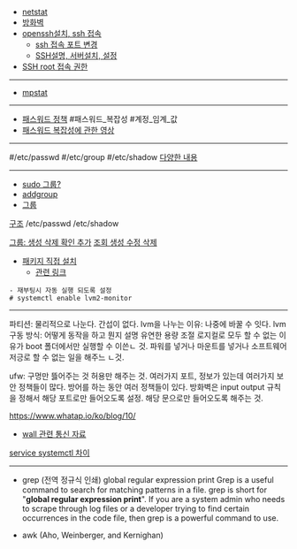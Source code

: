 + [netstat](https://losskatsu.github.io/os-kernel/port-open/#2-%ED%8F%AC%ED%8A%B8-%EC%97%B4%EA%B8%B0)
+ [방화벽](https://blog.codingcat.kr/80)
+ [openssh설치, ssh 접속](https://pinggoopark.tistory.com/155)
	+ [ssh 접속 포트 변경](https://pinggoopark.tistory.com/156?category=1205389)
	+ [SSH설명, 서버설치, 설정](https://it-serial.tistory.com/entry/ssh%EA%B8%B0%EB%B3%B8-%EC%84%A4%EB%AA%85-%EC%84%9C%EB%B2%84-%EC%84%A4%EC%B9%98-%EC%84%A4%EC%A0%95-%EC%A0%91%EC%86%8D)
+ [SSH root 접속 권한](https://veneas.tistory.com/entry/Linux-SSH-root-%EC%A0%91%EC%86%8D-%ED%97%88%EC%9A%A9-%EC%84%A4%EC%A0%95-PermitRootLogin)

***
+ [mpstat](https://harryp.tistory.com/1042)

***
+ [패스워드 정책](https://www.haedongg.net/2020/08/28/linux-%ED%8C%A8%EC%8A%A4%EC%9B%8C%EB%93%9C-%EA%B4%80%EB%A0%A8-%EC%A0%95%EC%B1%85-%EC%84%A4%EC%A0%95/)
  #패스워드_복잡성 
  #계정_임계_값
+ [패스워드 복잡성에 관한 영상](https://www.youtube.com/watch?v=v0CfBnubHYA)

***
#/etc/passwd
#/etc/group
#/etc/shadow
[다양한 내용](https://darrengwon.tistory.com/844)

***
+ [sudo 그룹?](https://threefivesix.tistory.com/46)
+ [addgroup](https://apro-developer.tistory.com/82)
+ [그룹](https://darrengwon.tistory.com/844)

[구조](https://tigerpk86.tistory.com/entry/%EC%82%AC%EC%9A%A9%EC%9E%90-%EA%B4%80%EB%A6%AC-%EB%B0%8F-%EB%AA%85%EB%A0%B9%EC%96%B4-%EC%95%8C%EC%95%84%EB%B3%B4%EA%B8%B0)
/etc/passwd
/etc/shadow

[그룹: 생성 삭제 확인 추가](https://webdir.tistory.com/134)
[조회 생성 수정 삭제 ](https://apro-developer.tistory.com/82)

+ [패키지 직접 설치](https://developer-joe.tistory.com/131)
	+ [관련 링크](https://www.debian.org/distrib/packages)

```
- 재부팅시 자동 실행 되도록 설정
# systemctl enable lvm2-monitor
```


***
파티션: 물리적으로 나눈다. 간섭이 없다.
lvm을 나누는 이유: 나중에 바꿀 수 잇다.
lvm 구동 방식: 어떻게 동작을 하고 뭔지 설명
유연한 용량 조절
로지컬로 모두 할 수 없는 이유가 boot 폴더에서만 실행할 수 이쓴ㄴ 것. 파워를 넣거나 마운트를 넣거나 소프트웨어저긍로 할 수 없는 일을 해주느 ㄴ것.

ufw: 구멍만 뜷어주는 것 허용만 해주는 것.
여러가지 포트, 정보가 있는데 여러가지 보안 정책들이 많다.
방어를 하는 동안 여러 정책들이 있다.
방화벽은 input output 규칙을 정해서 해당 포트로만 들어오도록 설정.
해당 문으로만 들어오도록 해주는 것.

https://www.whatap.io/ko/blog/10/

+ [wall 관련 통신 자료](http://contents2.kocw.or.kr/KOCW/document/2016/cup/hwangsoyoung/6.pdf)

[service systemctl 차이](https://feccle.tistory.com/108#google_vignette)

***
+ grep (전역 정규식 인쇄)
global regular expression print
Grep is a useful command to search for matching patterns in a file. grep is short for "**global regular expression print**". If you are a system admin who needs to scrape through log files or a developer trying to find certain occurrences in the code file, then grep is a powerful command to use.

+ awk (Aho, Weinberger, and Kernighan)
